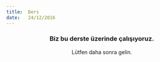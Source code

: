 ```yaml
---
title:  Ders
date:   24/12/2016
---
```


### <center>Biz bu derste üzerinde çalışıyoruz.</center>
<center>Lütfen daha sonra gelin.</center>
